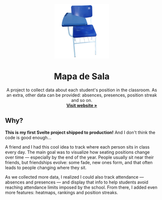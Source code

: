<p align="center">
  <img src="./static/apple-touch-icon.png" alt="Mapa de Sala Logo" />
  <h1 align="center">
    Mapa de Sala
  </h1>

  <p align="center">
    A project to collect data about each student's position in the classroom. As an extra, other data can be provided: absences, presences, position streak and so on.
    <br />
    <a href="https://mapadesala.enzon19.com"><strong>Visit website »</strong></a>
    <br />
  </p>

</p>

## Why?

**This is my first Svelte project shipped to production!** And I don't think the code is good enough...

A friend and I had this cool idea to track where each person sits in class every day. The main goal was to visualize how seating positions change over time — especially by the end of the year. People usually sit near their friends, but friendships evolve: some fade, new ones form, and that often leads to people changing where they sit.

As we collected more data, I realized I could also track attendance — absences and presences — and display that info to help students avoid reaching attendance limits imposed by the school. From there, I added even more features: heatmaps, rankings and position streaks.
